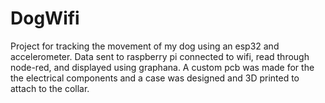 # DogWifi

Project for tracking the movement of my dog using an esp32 and accelerometer. Data sent to raspberry pi connected to wifi, read through node-red, and displayed using graphana. A custom pcb was made for the the electrical components and a case was designed and 3D printed to attach to the collar.
